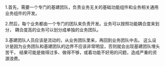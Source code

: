 1.首先，需要一个专门的基建团队，负责业务无关的基础功能组件和业务相关通用业务组件的开发。

2.然后，每个业务都由一个专门的团队来负责开发。业务可以按照功能耦合度来划分，
耦合度高的业务可以划分成单独的业务团队。

3.基建团队人员应该是流动的，从业务团队里来，再回到业务团队中去。
这么设计是因为业务团队和基建团队的边界不应该非常明显，否则就会出现基建团队埋头苦干，
结果可能是做得过多、做得不够，或着功能不好用的问题，造成严重的资源浪费。